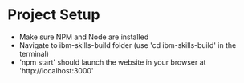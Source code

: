 # Project Setup

- Make sure NPM and Node are installed 
- Navigate to ibm-skills-build folder (use 'cd ibm-skills-build' in the terminal)
- 'npm start' should launch the website in your browser at 'http://localhost:3000'


